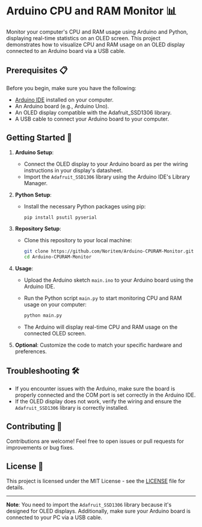 # Arduino CPU and RAM Monitor 📊

Monitor your computer's CPU and RAM usage using Arduino and Python, displaying real-time statistics on an OLED screen. This project demonstrates how to visualize CPU and RAM usage on an OLED display connected to an Arduino board via a USB cable.

## Prerequisites 📋

Before you begin, make sure you have the following:

- [Arduino IDE](https://www.arduino.cc/en/software) installed on your computer.
- An Arduino board (e.g., Arduino Uno).
- An OLED display compatible with the Adafruit_SSD1306 library.
- A USB cable to connect your Arduino board to your computer.

## Getting Started 🚀

1. **Arduino Setup**:

   - Connect the OLED display to your Arduino board as per the wiring instructions in your display's datasheet.
   - Import the `Adafruit_SSD1306` library using the Arduino IDE's Library Manager.

2. **Python Setup**:

   - Install the necessary Python packages using pip:

     ```bash
     pip install psutil pyserial
     ```

3. **Repository Setup**:

   - Clone this repository to your local machine:

     ```bash
     git clone https://github.com/Noritem/Arduino-CPURAM-Monitor.git
     cd Arduino-CPURAM-Monitor
     ```

4. **Usage**:

   - Upload the Arduino sketch `main.ino` to your Arduino board using the Arduino IDE.
   - Run the Python script `main.py` to start monitoring CPU and RAM usage on your computer:

     ```bash
     python main.py
     ```

   - The Arduino will display real-time CPU and RAM usage on the connected OLED screen.

5. **Optional**: Customize the code to match your specific hardware and preferences.

## Troubleshooting 🛠️

- If you encounter issues with the Arduino, make sure the board is properly connected and the COM port is set correctly in the Arduino IDE.
- If the OLED display does not work, verify the wiring and ensure the `Adafruit_SSD1306` library is correctly installed.

## Contributing 🤝

Contributions are welcome! Feel free to open issues or pull requests for improvements or bug fixes.

## License 📜

This project is licensed under the MIT License - see the [LICENSE](LICENSE) file for details.

---

**Note**: You need to import the `Adafruit_SSD1306` library because it's designed for OLED displays. Additionally, make sure your Arduino board is connected to your PC via a USB cable.
